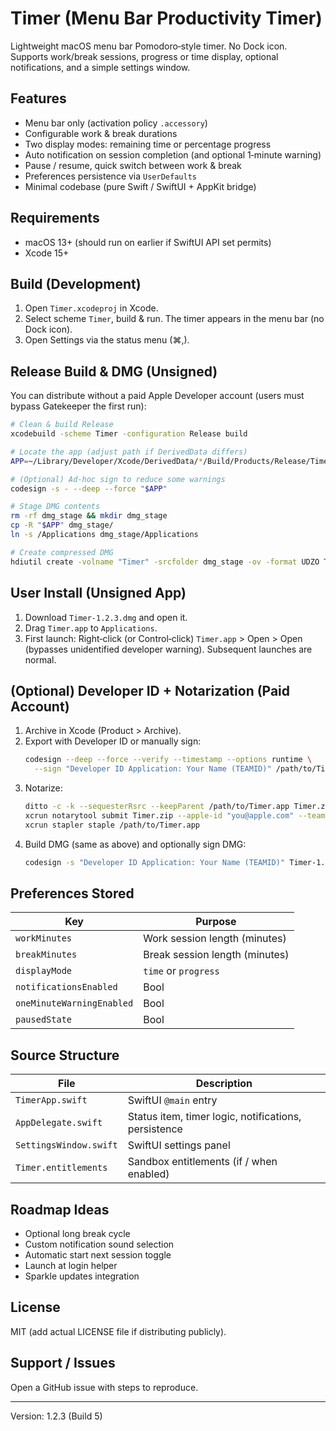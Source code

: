 # Timer (Menu Bar Productivity Timer)

Lightweight macOS menu bar Pomodoro‑style timer. No Dock icon. Supports work/break sessions, progress or time display, optional notifications, and a simple settings window.

## Features
- Menu bar only (activation policy `.accessory`)
- Configurable work & break durations
- Two display modes: remaining time or percentage progress
- Auto notification on session completion (and optional 1‑minute warning)
- Pause / resume, quick switch between work & break
- Preferences persistence via `UserDefaults`
- Minimal codebase (pure Swift / SwiftUI + AppKit bridge)

## Requirements
- macOS 13+ (should run on earlier if SwiftUI API set permits)
- Xcode 15+

## Build (Development)
1. Open `Timer.xcodeproj` in Xcode.
2. Select scheme `Timer`, build & run. The timer appears in the menu bar (no Dock icon).
3. Open Settings via the status menu (⌘,).

## Release Build & DMG (Unsigned)
You can distribute without a paid Apple Developer account (users must bypass Gatekeeper the first run):

```bash
# Clean & build Release
xcodebuild -scheme Timer -configuration Release build

# Locate the app (adjust path if DerivedData differs)
APP=~/Library/Developer/Xcode/DerivedData/*/Build/Products/Release/Timer.app

# (Optional) Ad‑hoc sign to reduce some warnings
codesign -s - --deep --force "$APP"

# Stage DMG contents
rm -rf dmg_stage && mkdir dmg_stage
cp -R "$APP" dmg_stage/
ln -s /Applications dmg_stage/Applications

# Create compressed DMG
hdiutil create -volname "Timer" -srcfolder dmg_stage -ov -format UDZO Timer-1.2.3.dmg
```

## User Install (Unsigned App)
1. Download `Timer-1.2.3.dmg` and open it.
2. Drag `Timer.app` to `Applications`.
3. First launch: Right‑click (or Control‑click) `Timer.app` > Open > Open (bypasses unidentified developer warning). Subsequent launches are normal.

## (Optional) Developer ID + Notarization (Paid Account)
1. Archive in Xcode (Product > Archive).
2. Export with Developer ID or manually sign:
	```bash
	codesign --deep --force --verify --timestamp --options runtime \
	  --sign "Developer ID Application: Your Name (TEAMID)" /path/to/Timer.app
	```
3. Notarize:
	```bash
	ditto -c -k --sequesterRsrc --keepParent /path/to/Timer.app Timer.zip
	xcrun notarytool submit Timer.zip --apple-id "you@apple.com" --team-id TEAMID --keychain-profile AC_PASSWORD --wait
	xcrun stapler staple /path/to/Timer.app
	```
4. Build DMG (same as above) and optionally sign DMG:
	```bash
	codesign -s "Developer ID Application: Your Name (TEAMID)" Timer-1.2.3.dmg
	```

## Preferences Stored
Key | Purpose
----|--------
`workMinutes` | Work session length (minutes)
`breakMinutes` | Break session length (minutes)
`displayMode` | `time` or `progress`
`notificationsEnabled` | Bool
`oneMinuteWarningEnabled` | Bool
`pausedState` | Bool

## Source Structure
File | Description
-----|------------
`TimerApp.swift` | SwiftUI `@main` entry
`AppDelegate.swift` | Status item, timer logic, notifications, persistence
`SettingsWindow.swift` | SwiftUI settings panel
`Timer.entitlements` | Sandbox entitlements (if / when enabled)

## Roadmap Ideas
- Optional long break cycle
- Custom notification sound selection
- Automatic start next session toggle
- Launch at login helper
- Sparkle updates integration

## License
MIT (add actual LICENSE file if distributing publicly).

## Support / Issues
Open a GitHub issue with steps to reproduce.

---
Version: 1.2.3 (Build 5)
